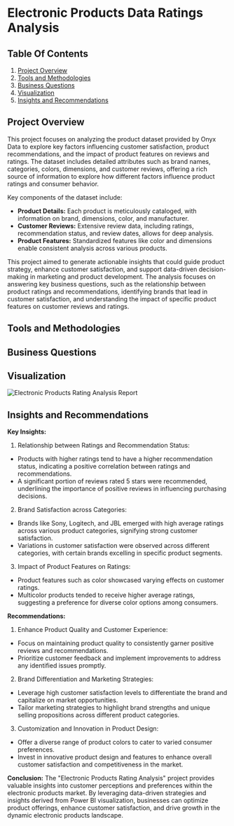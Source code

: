 # Electronic Products Data Ratings Analysis

## Table Of Contents

1. [Project Overview](#project-overview)
2. [Tools and Methodologies](#tools-and-methodologies)
3. [Business Questions](#business-questions)
4. [Visualization](#visualization)
5. [Insights and Recommendations](#insights-and-recommendations)


## Project Overview
This project focuses on analyzing the product dataset provided by Onyx Data to explore key factors influencing customer satisfaction, product recommendations, and the impact of product features on reviews and ratings. The dataset includes detailed attributes such as brand names, categories, colors, dimensions, and customer reviews, offering a rich source of information to explore how different factors influence product ratings and consumer behavior.

Key components of the dataset include:
* **Product Details:** Each product is meticulously cataloged, with information on brand, dimensions, color, and manufacturer.
* **Customer Reviews:** Extensive review data, including ratings, recommendation status, and review dates, allows for deep analysis.
* **Product Features:** Standardized features like color and dimensions enable consistent analysis across various products.

This project aimed to generate actionable insights that could guide product strategy, enhance customer satisfaction, and support data-driven decision-making in marketing and product development. The analysis focuses on answering key business questions, such as the relationship between product ratings and recommendations, identifying brands that lead in customer satisfaction, and understanding the impact of specific product features on customer reviews and ratings.


## Tools and Methodologies

## Business Questions

## Visualization
![Electronic Products Rating Analysis Report](https://github.com/Zay-Yar-Htay/Electronic-Products-Rating-Analysis/assets/157587547/c632f6eb-49fe-4a20-a264-7496c8c8bdd7)


## Insights and Recommendations
**Key Insights:**

1. Relationship between Ratings and Recommendation Status:
* Products with higher ratings tend to have a higher recommendation status, indicating a positive correlation between ratings and recommendations.
* A significant portion of reviews rated 5 stars were recommended, underlining the importance of positive reviews in influencing purchasing decisions.

2. Brand Satisfaction across Categories:
* Brands like Sony, Logitech, and JBL emerged with high average ratings across various product categories, signifying strong customer satisfaction.
* Variations in customer satisfaction were observed across different categories, with certain brands excelling in specific product segments.

3. Impact of Product Features on Ratings:
* Product features such as color showcased varying effects on customer ratings.
* Multicolor products tended to receive higher average ratings, suggesting a preference for diverse color options among consumers.

**Recommendations:**
1. Enhance Product Quality and Customer Experience:
* Focus on maintaining product quality to consistently garner positive reviews and recommendations.
* Prioritize customer feedback and implement improvements to address any identified issues promptly.

2. Brand Differentiation and Marketing Strategies:
* Leverage high customer satisfaction levels to differentiate the brand and capitalize on market opportunities.
* Tailor marketing strategies to highlight brand strengths and unique selling propositions across different product categories.

3. Customization and Innovation in Product Design:
* Offer a diverse range of product colors to cater to varied consumer preferences.
* Invest in innovative product design and features to enhance overall customer satisfaction and competitiveness in the market.

**Conclusion:**
The "Electronic Products Rating Analysis" project provides valuable insights into customer perceptions and preferences within the electronic products market. By leveraging data-driven strategies and insights derived from Power BI visualization, businesses can optimize product offerings, enhance customer satisfaction, and drive growth in the dynamic electronic products landscape.

